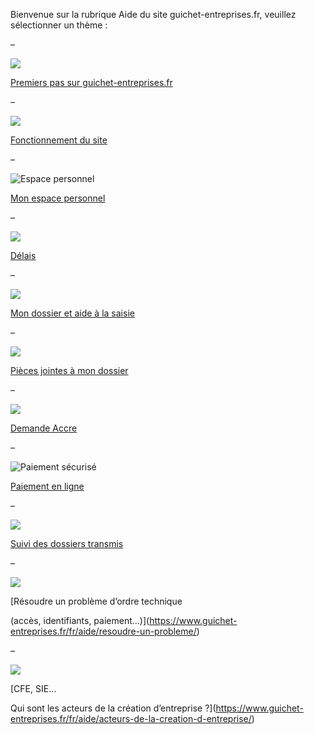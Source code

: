 ﻿
Bienvenue sur la rubrique Aide du site guichet-entreprises.fr, veuillez sélectionner un thème :

–  

![](https://www.guichet-entreprises.fr/fr/wp-content/uploads/sites/9/2017/07/home.png)

[Premiers pas sur guichet-entreprises.fr](https://www.guichet-entreprises.fr/fr/aide/premiers-pas/)

–  

![](https://www.guichet-entreprises.fr/fr/wp-content/uploads/sites/9/2017/07/computer-mouse.png)

[Fonctionnement du site](https://www.guichet-entreprises.fr/fr/aide/fonctionnement-du-site/)

–  

![Espace personnel](https://www.guichet-entreprises.fr/fr/wp-content/uploads/sites/9/2017/07/espace-personnel.png)

[Mon espace personnel](https://www.guichet-entreprises.fr/fr/aide/mon-espace-personnel/)

–  

![](https://www.guichet-entreprises.fr/fr/wp-content/uploads/sites/9/2017/07/sablier.png)

[Délais](https://www.guichet-entreprises.fr/fr/aide/delais/)

–  

![](https://www.guichet-entreprises.fr/fr/wp-content/uploads/sites/9/2017/07/journalist.png)

[Mon dossier et aide à la saisie](https://www.guichet-entreprises.fr/fr/aide/mon-dossier-et-aide-a-la-saisie/)

–  

![](https://www.guichet-entreprises.fr/fr/wp-content/uploads/sites/9/2017/07/pj.png)

[Pièces jointes à mon dossier](https://www.guichet-entreprises.fr/fr/aide/pieces-jointes-a-mon-dossier/)

–  

![](https://www.guichet-entreprises.fr/fr/wp-content/uploads/sites/9/2017/07/document.png)

[Demande Accre](https://www.guichet-entreprises.fr/fr/aide/la-demande-daccre/)

–  

![Paiement sécurisé](https://www.guichet-entreprises.fr/fr/wp-content/uploads/sites/9/2017/07/paiement-securise.png)

[Paiement en ligne](https://www.guichet-entreprises.fr/fr/aide/paiement-en-ligne-2/)

–  

![](https://www.guichet-entreprises.fr/fr/wp-content/uploads/sites/9/2017/07/suivi-dossier.png)

[Suivi des dossiers transmis](https://www.guichet-entreprises.fr/fr/aide/suivi-des-dossiers-transmis/)

–  

![](https://www.guichet-entreprises.fr/fr/wp-content/uploads/sites/9/2017/07/two-cogwheels-configuration-interface-symbol.png)

[Résoudre un problème d’ordre technique  

(accès, identifiants, paiement…)](<https://www.guichet-entreprises.fr/fr/aide/resoudre-un-probleme/>)

–  

![](https://www.guichet-entreprises.fr/fr/wp-content/uploads/sites/9/2017/07/group-of-workers.png)

[CFE, SIE…  

Qui sont les acteurs de la création d’entreprise ?](<https://www.guichet-entreprises.fr/fr/aide/acteurs-de-la-creation-d-entreprise/>)

